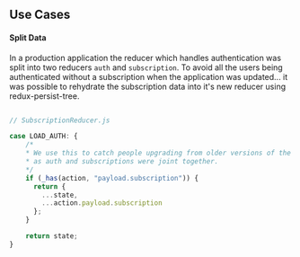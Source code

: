 ## Use Cases

#### Split Data

In a production application the reducer which handles authentication was split into two reducers `auth` and `subscription`. To avoid all the users being authenticated without a subscription when the application was updated... it was possible to rehydrate the subscription data into it's new reducer using redux-persist-tree.

```js

// SubscriptionReducer.js

case LOAD_AUTH: {
    /*
    * We use this to catch people upgrading from older versions of the app,
    * as auth and subscriptions were joint together.
    */
    if (_has(action, "payload.subscription")) {
      return {
        ...state,
        ...action.payload.subscription
      };
    }

    return state;
}
```